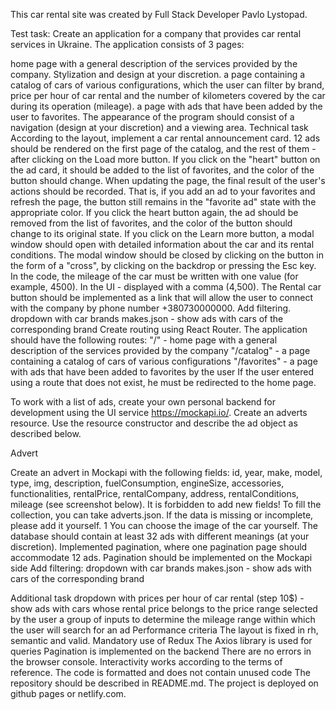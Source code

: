 This car rental site was created by Full Stack Developer Pavlo Lystopad.

Test task:
 Create an application for a company that provides car rental services
in Ukraine. The application consists of 3 pages:

home page with a general description of the services provided by the company.
Stylization and design at your discretion. a page containing a catalog of cars
of various configurations, which the user can filter by brand, price per hour of
car rental and the number of kilometers covered by the car during its operation
(mileage). a page with ads that have been added by the user to favorites. The
appearance of the program should consist of a navigation (design at your
discretion) and a viewing area. Technical task According to the layout,
implement a car rental announcement card. 12 ads should be rendered on the first
page of the catalog, and the rest of them - after clicking on the Load more
button. If you click on the "heart" button on the ad card, it should be added to
the list of favorites, and the color of the button should change. When updating
the page, the final result of the user's actions should be recorded. That is, if
you add an ad to your favorites and refresh the page, the button still remains
in the "favorite ad" state with the appropriate color. If you click the heart
button again, the ad should be removed from the list of favorites, and the color
of the button should change to its original state. If you click on the Learn
more button, a modal window should open with detailed information about the car
and its rental conditions. The modal window should be closed by clicking on the
button in the form of a "cross", by clicking on the backdrop or pressing the Esc
key. In the code, the mileage of the car must be written with one value (for
example, 4500). In the UI - displayed with a comma (4,500). The Rental car
button should be implemented as a link that will allow the user to connect with
the company by phone number +380730000000. Add filtering. dropdown with car
brands makes.json - show ads with cars of the corresponding brand Create routing
using React Router. The application should have the following routes: "/" - home
page with a general description of the services provided by the company
"/catalog" - a page containing a catalog of cars of various configurations
"/favorites" - a page with ads that have been added to favorites by the user If
the user entered using a route that does not exist, he must be redirected to the
home page.

To work with a list of ads, create your own personal backend for development
using the UI service https://mockapi.io/. Create an adverts resource. Use the
resource constructor and describe the ad object as described below.

Advert

Create an advert in Mockapi with the following fields: id, year, make, model,
type, img, description, fuelConsumption, engineSize, accessories,
functionalities, rentalPrice, rentalCompany, address, rentalConditions, mileage
(see screenshot below). It is forbidden to add new fields! To fill the
collection, you can take adverts.json. If the data is missing or incomplete,
please add it yourself. 1 You can choose the image of the car yourself. The
database should contain at least 32 ads with different meanings (at your
discretion). Implemented pagination, where one pagination page should
accommodate 12 ads. Pagination should be implemented on the Mockapi side Add
filtering: dropdown with car brands makes.json - show ads with cars of the
corresponding brand

Additional task dropdown with prices per hour of car rental (step 10$) - show
ads with cars whose rental price belongs to the price range selected by the user
a group of inputs to determine the mileage range within which the user will
search for an ad Performance criteria The layout is fixed in rh, semantic and
valid. Mandatory use of Redux The Axios library is used for queries Pagination
is implemented on the backend There are no errors in the browser console.
Interactivity works according to the terms of reference. The code is formatted
and does not contain unused code The repository should be described in
README.md. The project is deployed on github pages or netlify.com.
